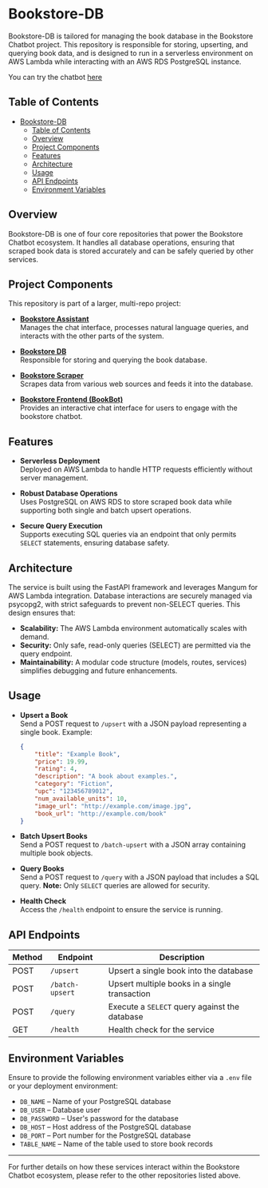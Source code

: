 # Bookstore-DB

Bookstore-DB is tailored for managing the book database in the Bookstore Chatbot project. This repository is responsible for storing, upserting, and querying book data, and is designed to run in a serverless environment on AWS Lambda while interacting with an AWS RDS PostgreSQL instance.

You can try the chatbot [here](https://huggingface.co/spaces/elshehawy/BookBot)

## Table of Contents

- [Bookstore-DB](#bookstore-db)
  - [Table of Contents](#table-of-contents)
  - [Overview](#overview)
  - [Project Components](#project-components)
  - [Features](#features)
  - [Architecture](#architecture)
  - [Usage](#usage)
  - [API Endpoints](#api-endpoints)
  - [Environment Variables](#environment-variables)

## Overview

Bookstore-DB is one of four core repositories that power the Bookstore Chatbot ecosystem. It handles all database operations, ensuring that scraped book data is stored accurately and can be safely queried by other services.

## Project Components

This repository is part of a larger, multi-repo project:

- **[Bookstore Assistant](https://github.com/AhmedElshehawy/Bookstore_Assistant)**  
  Manages the chat interface, processes natural language queries, and interacts with the other parts of the system.

- **[Bookstore DB](https://github.com/AhmedElshehawy/Bookstore-DB)**  
  Responsible for storing and querying the book database.

- **[Bookstore Scraper](https://github.com/AhmedElshehawy/Bookstore_Scraper)**  
  Scrapes data from various web sources and feeds it into the database.

- **[Bookstore Frontend (BookBot)](https://huggingface.co/spaces/elshehawy/BookBot)**  
  Provides an interactive chat interface for users to engage with the bookstore chatbot.

## Features

- **Serverless Deployment**  
  Deployed on AWS Lambda to handle HTTP requests efficiently without server management.

- **Robust Database Operations**  
  Uses PostgreSQL on AWS RDS to store scraped book data while supporting both single and batch upsert operations.

- **Secure Query Execution**  
  Supports executing SQL queries via an endpoint that only permits `SELECT` statements, ensuring database safety.

## Architecture

The service is built using the FastAPI framework and leverages Mangum for AWS Lambda integration. Database interactions are securely managed via psycopg2, with strict safeguards to prevent non-SELECT queries. This design ensures that:

- **Scalability:** The AWS Lambda environment automatically scales with demand.
- **Security:** Only safe, read-only queries (SELECT) are permitted via the query endpoint.
- **Maintainability:** A modular code structure (models, routes, services) simplifies debugging and future enhancements.

## Usage

- **Upsert a Book**  
  Send a POST request to `/upsert` with a JSON payload representing a single book. Example:

  ```json
  {
      "title": "Example Book",
      "price": 19.99,
      "rating": 4,
      "description": "A book about examples.",
      "category": "Fiction",
      "upc": "123456789012",
      "num_available_units": 10,
      "image_url": "http://example.com/image.jpg",
      "book_url": "http://example.com/book"
  }
  ```

- **Batch Upsert Books**  
  Send a POST request to `/batch-upsert` with a JSON array containing multiple book objects.

- **Query Books**  
  Send a POST request to `/query` with a JSON payload that includes a SQL query. **Note:** Only `SELECT` queries are allowed for security.

- **Health Check**  
  Access the `/health` endpoint to ensure the service is running.

## API Endpoints

| Method | Endpoint         | Description                                        |
| ------ | ---------------- | -------------------------------------------------- |
| POST   | `/upsert`        | Upsert a single book into the database             |
| POST   | `/batch-upsert`  | Upsert multiple books in a single transaction      |
| POST   | `/query`         | Execute a `SELECT` query against the database      |
| GET    | `/health`        | Health check for the service                       |

## Environment Variables

Ensure to provide the following environment variables either via a `.env` file or your deployment environment:

- `DB_NAME` – Name of your PostgreSQL database
- `DB_USER` – Database user
- `DB_PASSWORD` – User's password for the database
- `DB_HOST` – Host address of the PostgreSQL database
- `DB_PORT` – Port number for the PostgreSQL database
- `TABLE_NAME` – Name of the table used to store book records

---

For further details on how these services interact within the Bookstore Chatbot ecosystem, please refer to the other repositories listed above.


